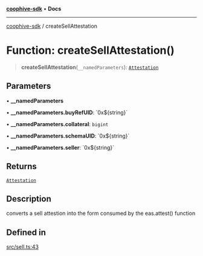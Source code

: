 [**coophive-sdk**](../README.md) • **Docs**

***

[coophive-sdk](../globals.md) / createSellAttestation

# Function: createSellAttestation()

> **createSellAttestation**(`__namedParameters`): [`Attestation`](../type-aliases/Attestation.md)

## Parameters

• **\_\_namedParameters**

• **\_\_namedParameters.buyRefUID**: \`0x$\{string\}\`

• **\_\_namedParameters.collateral**: `bigint`

• **\_\_namedParameters.schemaUID**: \`0x$\{string\}\`

• **\_\_namedParameters.seller**: \`0x$\{string\}\`

## Returns

[`Attestation`](../type-aliases/Attestation.md)

## Description

converts a sell attestion into the form consumed by the eas.attest() function

## Defined in

[src/sell.ts:43](https://github.com/CoopHive/coophive-sdk/blob/cfd0d3f7ead89762749d2fff704f01ea6070d919/src/sell.ts#L43)
